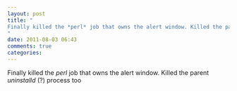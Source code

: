 ```yaml
---
layout: post
title: "
Finally killed the *perl* job that owns the alert window. Killed the parent *uninstalld*  (?) process too
"
date: 2011-08-03 06:43
comments: true
categories: 
---
```


Finally killed the *perl* job that owns the alert window. Killed the parent *uninstalld*  (?) process too

